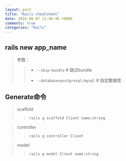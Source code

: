 ```yaml
---
layout: post
title: "Rails cheatsheet"
date: 2016-06-07 11:48:46 +0800
comments: true
categories: "Rails"
---
```

## rails new app_name

  > 参数：
  >>  * `--skip-bundle` \# 跳过bundle
  >>
  >>  * `--database=postgresql/mysql` \# 指定数据库

## Generate命令
  > scaffold
  >> `rails g scaffold Client name:string`

  > controller
  >> `rails g controller Client`

  > model
  >> `rails g model Client name:string`
